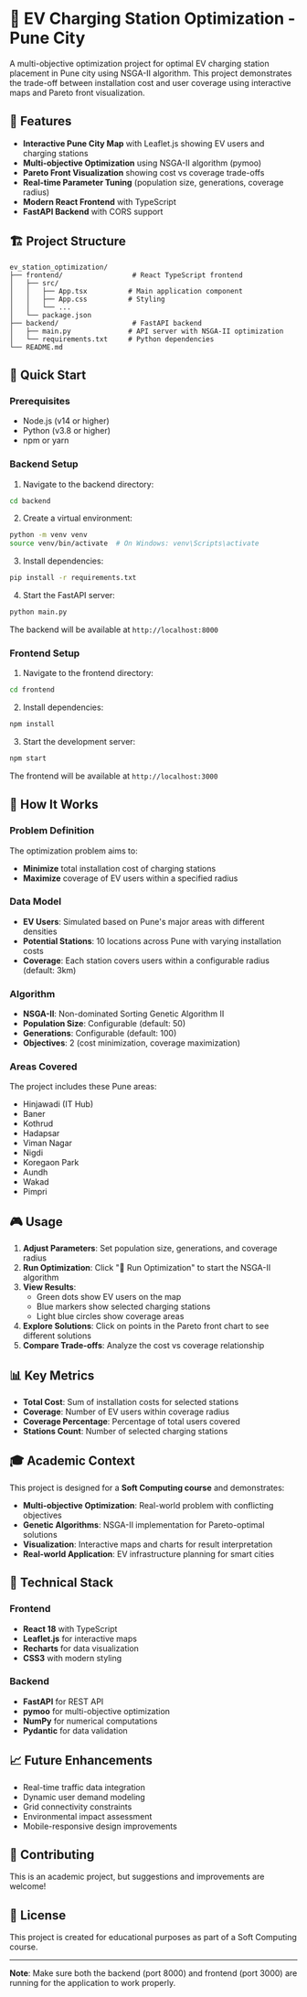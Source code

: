 # 🚗 EV Charging Station Optimization - Pune City

A multi-objective optimization project for optimal EV charging station placement in Pune city using NSGA-II algorithm. This project demonstrates the trade-off between installation cost and user coverage using interactive maps and Pareto front visualization.

## 🌟 Features

- **Interactive Pune City Map** with Leaflet.js showing EV users and charging stations
- **Multi-objective Optimization** using NSGA-II algorithm (pymoo)
- **Pareto Front Visualization** showing cost vs coverage trade-offs
- **Real-time Parameter Tuning** (population size, generations, coverage radius)
- **Modern React Frontend** with TypeScript
- **FastAPI Backend** with CORS support

## 🏗️ Project Structure

```
ev_station_optimization/
├── frontend/                 # React TypeScript frontend
│   ├── src/
│   │   ├── App.tsx          # Main application component
│   │   ├── App.css          # Styling
│   │   └── ...
│   └── package.json
├── backend/                  # FastAPI backend
│   ├── main.py              # API server with NSGA-II optimization
│   └── requirements.txt     # Python dependencies
└── README.md
```

## 🚀 Quick Start

### Prerequisites

- Node.js (v14 or higher)
- Python (v3.8 or higher)
- npm or yarn

### Backend Setup

1. Navigate to the backend directory:
```bash
cd backend
```

2. Create a virtual environment:
```bash
python -m venv venv
source venv/bin/activate  # On Windows: venv\Scripts\activate
```

3. Install dependencies:
```bash
pip install -r requirements.txt
```

4. Start the FastAPI server:
```bash
python main.py
```

The backend will be available at `http://localhost:8000`

### Frontend Setup

1. Navigate to the frontend directory:
```bash
cd frontend
```

2. Install dependencies:
```bash
npm install
```

3. Start the development server:
```bash
npm start
```

The frontend will be available at `http://localhost:3000`

## 🎯 How It Works

### Problem Definition

The optimization problem aims to:
- **Minimize** total installation cost of charging stations
- **Maximize** coverage of EV users within a specified radius

### Data Model

- **EV Users**: Simulated based on Pune's major areas with different densities
- **Potential Stations**: 10 locations across Pune with varying installation costs
- **Coverage**: Each station covers users within a configurable radius (default: 3km)

### Algorithm

- **NSGA-II**: Non-dominated Sorting Genetic Algorithm II
- **Population Size**: Configurable (default: 50)
- **Generations**: Configurable (default: 100)
- **Objectives**: 2 (cost minimization, coverage maximization)

### Areas Covered

The project includes these Pune areas:
- Hinjawadi (IT Hub)
- Baner
- Kothrud
- Hadapsar
- Viman Nagar
- Nigdi
- Koregaon Park
- Aundh
- Wakad
- Pimpri

## 🎮 Usage

1. **Adjust Parameters**: Set population size, generations, and coverage radius
2. **Run Optimization**: Click "🚀 Run Optimization" to start the NSGA-II algorithm
3. **View Results**: 
   - Green dots show EV users on the map
   - Blue markers show selected charging stations
   - Light blue circles show coverage areas
4. **Explore Solutions**: Click on points in the Pareto front chart to see different solutions
5. **Compare Trade-offs**: Analyze the cost vs coverage relationship

## 📊 Key Metrics

- **Total Cost**: Sum of installation costs for selected stations
- **Coverage**: Number of EV users within coverage radius
- **Coverage Percentage**: Percentage of total users covered
- **Stations Count**: Number of selected charging stations

## 🎓 Academic Context

This project is designed for a **Soft Computing course** and demonstrates:

- **Multi-objective Optimization**: Real-world problem with conflicting objectives
- **Genetic Algorithms**: NSGA-II implementation for Pareto-optimal solutions
- **Visualization**: Interactive maps and charts for result interpretation
- **Real-world Application**: EV infrastructure planning for smart cities

## 🔧 Technical Stack

### Frontend
- **React 18** with TypeScript
- **Leaflet.js** for interactive maps
- **Recharts** for data visualization
- **CSS3** with modern styling

### Backend
- **FastAPI** for REST API
- **pymoo** for multi-objective optimization
- **NumPy** for numerical computations
- **Pydantic** for data validation

## 📈 Future Enhancements

- Real-time traffic data integration
- Dynamic user demand modeling
- Grid connectivity constraints
- Environmental impact assessment
- Mobile-responsive design improvements

## 🤝 Contributing

This is an academic project, but suggestions and improvements are welcome!

## 📄 License

This project is created for educational purposes as part of a Soft Computing course.

---

**Note**: Make sure both the backend (port 8000) and frontend (port 3000) are running for the application to work properly.
